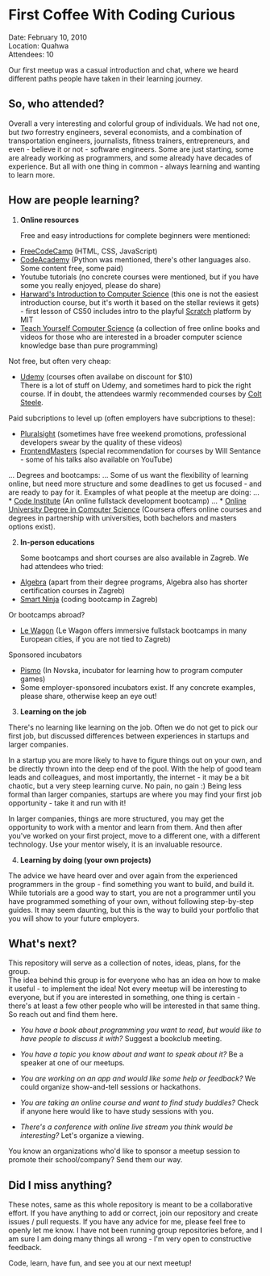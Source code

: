 # First Coffee With Coding Curious #

Date: February 10, 2010  
Location: Quahwa  
Attendees: 10  

Our first meetup was a casual introduction and chat, where we heard different paths people have taken in their learning journey.  

## So, who attended? ##

Overall a very interesting and colorful group of individuals. We had not one, but *two* forrestry engineers, several economists, and a combination of transportation engineers, journalists, fitness trainers, entrepreneurs, and even - believe it or not - software engineers. Some are just starting, some are already working as programmers, and some already have decades of experience. But all with one thing in common - always learning and wanting to learn more.  

## How are people learning? ##

1. **Online resources**

   Free and easy introductions for complete beginners were mentioned:   
  * [FreeCodeCamp](https://www.freecodecamp.org/) (HTML, CSS, JavaScript)  
  * [CodeAcademy](https://www.codecademy.com/) (Python was mentioned, there's other languages also. Some content free, some paid)  
  * Youtube tutorials (no concrete courses were mentioned, but if you have some you really enjoyed, please do share)  
  * [Harward's Introduction to Computer Science](https://cs50.harvard.edu/x/2020/) (this one is not the easiest introduction course, but it's worth it based on the stellar reviews it gets)  
         - first lesson of CS50 includes intro to the playful [Scratch](https://scratch.mit.edu/) platform by MIT
  * [Teach Yourself Computer Science](https://teachyourselfcs.com/) (a collection of free online books and videos for those who are interested in a broader computer science knowledge base than pure programming)  

   Not free, but often very cheap:  
  * [Udemy](https://www.udemy.com/) (courses often availabe on discount for $10)  
         There is a lot of stuff on Udemy, and sometimes hard to pick the right course. If in doubt, the attendees warmly recommended courses by [Colt Steele](https://www.udemy.com/user/coltsteele/).  

   Paid subcriptions to level up (often employers have subcriptions to these):  
  * [Pluralsight](https://www.pluralsight.com/) (sometimes have free weekend promotions, professional developers swear by the quality of these videos)  
  * [FrontendMasters](https://frontendmasters.com/) (special recommendation for courses by Will Sentance - some of his talks also available on YouTube)  

... Degrees and bootcamps:
... Some of us want the flexibility of learning online, but need more structure and some deadlines to get us focused - and are ready to pay for it. Examples of what people at the meetup are doing:
... * [Code Institute](https://codeinstitute.net/) (An online fullstack development bootcamp)
... * [Online University Degree in Computer Science](https://www.coursera.org/degrees/computer-science) (Coursera offers online courses and degrees in partnership with universities, both bachelors and masters options exist). 

2. **In-person educations**

   Some bootcamps and short courses are also available in Zagreb. We had attendees who tried:  
  * [Algebra](https://www.algebra.hr/certifikacijski-seminari/) (apart from their degree programs, Algebra also has shorter certification courses in Zagreb)  
  * [Smart Ninja](https://www.smartninja.hr/) (coding bootcamp in Zagreb)  

   Or bootcamps abroad?  
  * [Le Wagon](https://www.lewagon.com/) (Le Wagon offers immersive fullstack bootcamps in many European cities, if you are not tied to Zagreb)  

   Sponsored incubators
  * [Pismo](http://inkubator-pismo.eu/) (In Novska, incubator for learning how to program computer games)
  * Some employer-sponsored incubators exist. If any concrete examples, please share, otherwise keep an eye out! 


3. **Learning on the job**

There's no learning like learning on the job. Often we do not get to pick our first job, but discussed differences between experiences in startups and larger companies.  

In a startup you are more likely to have to figure things out on your own, and be directly thrown into the deep end of the pool. With the help of good team leads and colleagues, and most importantly, the internet - it may be a bit chaotic, but a very steep learning curve. No pain, no gain :) Being less formal than larger companies, startups are where you may find your first job opportunity - take it and run with it!  

In larger companies, things are more structured, you may get the opportunity to work with a mentor and learn from them. And then after you've worked on your first project, move to a different one, with a different technology. Use your mentor wisely, it is an invaluable resource.  

4. **Learning by doing (your own projects)**

The advice we have heard over and over again from the experienced programmers in the group - find something you want to build, and build it. While tutorials are a good way to start, you are not a programmer until you have programmed something of your own, without following step-by-step guides. It may seem daunting, but this is the way to build your portfolio that you will show to your future employers.  

## What's next? ##

This repository will serve as a collection of notes, ideas, plans, for the group.  
The idea behind this group is for everyone who has an idea on how to make it useful - to implement the idea! Not every meetup will be interesting to everyone, but if you are interested in something, one thing is certain - there's at least a few other people who will be interested in that same thing. So reach out and find them here.  

+ *You have a book about programming you want to read, but would like to have people to discuss it with?* Suggest a bookclub meeting.  

+ *You have a topic you know about and want to speak about it?* Be a speaker at one of our meetups.  

+ *You are working on an app and would like some help or feedback?* We could organize show-and-tell sessions or hackathons.  

+ *You are taking an online course and want to find study buddies?* Check if anyone here would like to have study sessions with you.  

+ *There's a conference with online live stream you think would be interesting?* Let's organize a viewing.  

You know an organizations who'd like to sponsor a meetup session to promote their school/company? Send them our way.  

## Did I miss anything? ##

These notes, same as this whole repository is meant to be a collaborative effort. If you have anything to add or correct, join our repository and create issues / pull requests. If you have any advice for me, please feel free to openly let me know. I have not been running group repositories before, and I am sure I am doing many things all wrong - I'm very open to constructive feedback.  

Code, learn, have fun, and see you at our next meetup!

